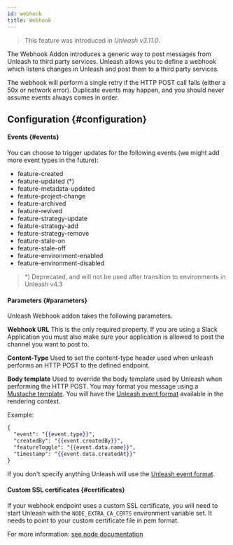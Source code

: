 ```yaml
---
id: webhook
title: Webhook
---
```


> This feature was introduced in _Unleash v3.11.0_.

The Webhook Addon introduces a generic way to post messages from Unleash to third party services. Unleash allows you to define a webhook which listens changes in Unleash and post them to a third party services.

The webhook will perform a single retry if the HTTP POST call fails (either a 50x or network error). Duplicate events may happen, and you should never assume events always comes in order.

## Configuration {#configuration}

#### Events {#events}

You can choose to trigger updates for the following events (we might add more event types in the future):

- feature-created
- feature-updated (*)
- feature-metadata-updated
- feature-project-change
- feature-archived
- feature-revived
- feature-strategy-update
- feature-strategy-add
- feature-strategy-remove
- feature-stale-on
- feature-stale-off
- feature-environment-enabled
- feature-environment-disabled

> *) Deprecated, and will not be used after transition to environments in Unleash v4.3

#### Parameters {#parameters}

Unleash Webhook addon takes the following parameters.

**Webhook URL** This is the only required property. If you are using a Slack Application you must also make sure your application is allowed to post the channel you want to post to.

**Content-Type** Used to set the content-type header used when unleash performs an HTTP POST to the defined endpoint.

**Body template** Used to override the body template used by Unleash when performing the HTTP POST. You may format you message using a [Mustache template](https://mustache.github.io). You will have the [Unleash event format](/api/admin/events) available in the rendering context.

Example:

```mustache
{
  "event": "{{event.type}}",
  "createdBy": "{{event.createdBy}}",
  "featureToggle": "{{event.data.name}}",
  "timestamp": "{{event.data.createdAt}}"
}
```

If you don't specify anything Unleash will use the [Unleash event format](/api/admin/events).

#### Custom SSL certificates {#certificates}

If your webhook endpoint uses a custom SSL certificate,
you will need to start Unleash with the `NODE_EXTRA_CA_CERTS` environment variable set.
It needs to point to your custom certificate file in pem format.

For more information: [see node documentation](https://nodejs.org/api/cli.html#node_extra_ca_certsfile)

